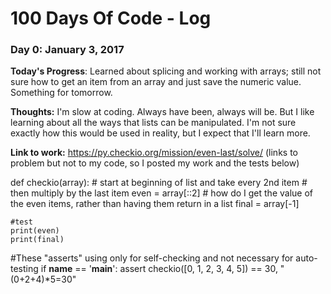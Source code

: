 # 100 Days Of Code - Log

### Day 0: January 3, 2017

**Today's Progress**: Learned about splicing and working with arrays; still not sure how to get an item from an array and just save the numeric value. Something for tomorrow.

**Thoughts:** I'm slow at coding. Always have been, always will be. But I like learning about all the ways that lists can be manipulated. I'm not sure exactly how this would be used in reality, but I expect that I'll learn more. 

**Link to work:** https://py.checkio.org/mission/even-last/solve/  (links to problem but not to my code, so I posted my work and the tests below)

def checkio(array):
    # start at beginning of list and take every 2nd item
    # then multiply by the last item
    even = array[::2]
        # how do I get the value of the even items, rather than having them return in a list
    final = array[-1]

    #test
    print(even)
    print(final)

#These "asserts" using only for self-checking and not necessary for auto-testing
if __name__ == '__main__':
    assert checkio([0, 1, 2, 3, 4, 5]) == 30, "(0+2+4)*5=30"

